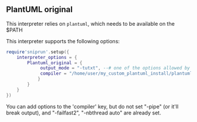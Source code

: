 ## PlantUML original

This interpreter relies on `plantuml`, which needs to be available on the $PATH

This interpreter supports the following options:

```lua
require'sniprun'.setup({
    interpreter_options = {
        Plantuml_original = {
             output_mode = "-tutxt", --# one of the options allowed by plantuml
             compiler = "/home/user/my_custom_plantuml_install/plantuml"
            }
        }
    }
})
```
You can add options to the 'compiler' key, but do not
set "-pipe" (or it'll break output), and "-failfast2",
"-nbthread auto" are already set.
